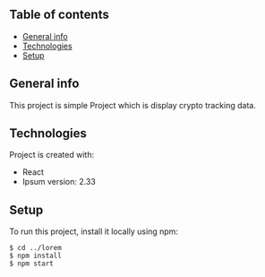 ## Table of contents
* [General info](#general-info)
* [Technologies](#technologies)
* [Setup](#setup)

## General info
This project is simple Project which is display crypto tracking data.
	
## Technologies
Project is created with:
* React
* Ipsum version: 2.33

	
## Setup
To run this project, install it locally using npm:

```
$ cd ../lorem
$ npm install
$ npm start
```
